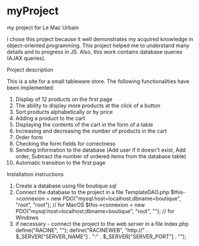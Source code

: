 # myProject
 my project for Le Mac Urbain
 
I chose this project because it well demonstrates my acquired knowledge in object-oriented programming. 
This project helped me to understand many details and to progress in JS.
Also, this work contains database queries (AJAX queries).

Project description

This is a site for a small tableware store.
The following functionalities have been implemented:
1. Display of 12 products on the first page
2. The ability to display more products at the click of a button
3. Sort products alphabetically or by price
4. Adding a product to the cart
5. Displaying the contents of the cart in the form of a table
6. Increasing and decreasing the number of products in the cart
7. Order form
8. Checking the form fields for correctness
9. Sending information to the database (Add user if it doesn't exist, Add order, Subtract the number of ordered items from the database table)
10. Automatic transition to the first page

Installation instructions

1. Create a database using file boutique.sql
2. Сonnect the database to the project in a file TemplateDAO.php
   $this->connexion = new PDO("mysql:host=localhost;dbname=boutique", "root", "root"); // for MacOS
			$this->connexion = new PDO("mysql:host=localhost;dbname=boutique", "root", "");     // for Windows
3. if necessary - connect the project to the web server in a file index.php
   define("RACINE", "");
   define("RACINEWEB", "http://" . $_SERVER["SERVER_NAME"] . ":" . $_SERVER["SERVER_PORT"] . "");
